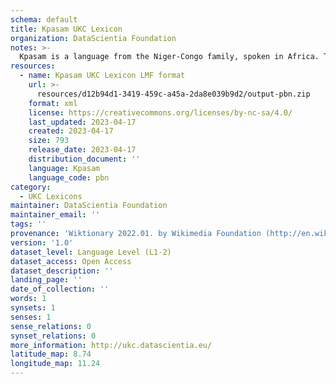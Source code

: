 ```yaml
---
schema: default
title: Kpasam UKC Lexicon
organization: DataScientia Foundation
notes: >-
  Kpasam is a language from the Niger-Congo family, spoken in Africa. The UKC Lexicon of Kpasam is represented as a lexico-semantic network. It consists of words, word senses, synsets, as well as sense-level and synset-level relationships.
resources:
  - name: Kpasam UKC Lexicon LMF format
    url: >-
      resources/d12b94d1-3419-459c-a45a-2da8e039b9d2/output-pbn.zip
    format: xml
    license: https://creativecommons.org/licenses/by-nc-sa/4.0/
    last_updated: 2023-04-17
    created: 2023-04-17
    size: 793
    release_date: 2023-04-17
    distribution_document: ''
    language: Kpasam
    language_code: pbn
category:
  - UKC Lexicons
maintainer: DataScientia Foundation
maintainer_email: ''
tags: ''
provenance: 'Wiktionary 2022.01. by Wikimedia Foundation (http://en.wiktionary.org); Princeton WordNet 2.1 by Princeton University (https://wordnet.princeton.edu)'
version: '1.0'
dataset_level: Language Level (L1-2)
dataset_access: Open Access
dataset_description: ''
landing_page: ''
date_of_collection: ''
words: 1
synsets: 1
senses: 1
sense_relations: 0
synset_relations: 0
more_information: http://ukc.datascientia.eu/
latitude_map: 8.74
longitude_map: 11.24
---
```

